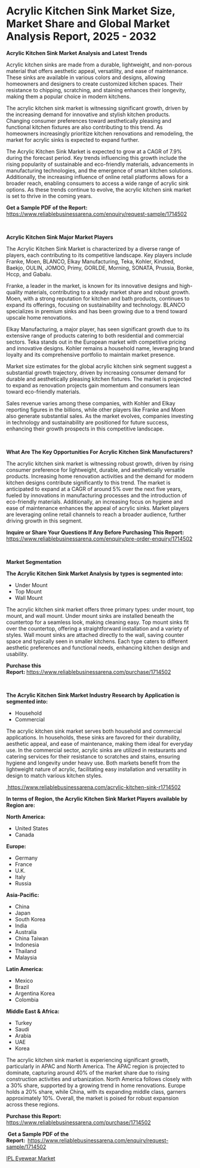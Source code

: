 <p><h1>Acrylic Kitchen Sink Market Size, Market Share and Global Market Analysis Report, 2025 - 2032</h1></p><p><strong>Acrylic Kitchen Sink Market Analysis and Latest Trends</strong></p>
<p><p>Acrylic kitchen sinks are made from a durable, lightweight, and non-porous material that offers aesthetic appeal, versatility, and ease of maintenance. These sinks are available in various colors and designs, allowing homeowners and designers to create customized kitchen spaces. Their resistance to chipping, scratching, and staining enhances their longevity, making them a popular choice in modern kitchens.</p><p>The acrylic kitchen sink market is witnessing significant growth, driven by the increasing demand for innovative and stylish kitchen products. Changing consumer preferences toward aesthetically pleasing and functional kitchen fixtures are also contributing to this trend. As homeowners increasingly prioritize kitchen renovations and remodeling, the market for acrylic sinks is expected to expand further.</p><p>The Acrylic Kitchen Sink Market is expected to grow at a CAGR of 7.9% during the forecast period. Key trends influencing this growth include the rising popularity of sustainable and eco-friendly materials, advancements in manufacturing technologies, and the emergence of smart kitchen solutions. Additionally, the increasing influence of online retail platforms allows for a broader reach, enabling consumers to access a wide range of acrylic sink options. As these trends continue to evolve, the acrylic kitchen sink market is set to thrive in the coming years.</p></p>
<p><strong>Get a Sample PDF of the Report:&nbsp;</strong> <a href="https://www.reliablebusinessarena.com/enquiry/request-sample/1714502?utm_campaign=3181&utm_medium=2&utm_source=Github&utm_content=ia&utm_term=04042025&utm_id=acrylic-kitchen-sink">https://www.reliablebusinessarena.com/enquiry/request-sample/1714502</a></p>
<p>&nbsp;</p>
<p><strong>Acrylic Kitchen Sink Major Market Players</strong></p>
<p><p>The Acrylic Kitchen Sink Market is characterized by a diverse range of players, each contributing to its competitive landscape. Key players include Franke, Moen, BLANCO, Elkay Manufacturing, Teka, Kohler, Kindred, Baekjo, OULIN, JOMOO, Primy, GORLDE, Morning, SONATA, Prussia, Bonke, Hccp, and Gabalu. </p><p>Franke, a leader in the market, is known for its innovative designs and high-quality materials, contributing to a steady market share and robust growth. Moen, with a strong reputation for kitchen and bath products, continues to expand its offerings, focusing on sustainability and technology. BLANCO specializes in premium sinks and has been growing due to a trend toward upscale home renovations.</p><p>Elkay Manufacturing, a major player, has seen significant growth due to its extensive range of products catering to both residential and commercial sectors. Teka stands out in the European market with competitive pricing and innovative designs. Kohler remains a household name, leveraging brand loyalty and its comprehensive portfolio to maintain market presence.</p><p>Market size estimates for the global acrylic kitchen sink segment suggest a substantial growth trajectory, driven by increasing consumer demand for durable and aesthetically pleasing kitchen fixtures. The market is projected to expand as renovation projects gain momentum and consumers lean toward eco-friendly materials.</p><p>Sales revenue varies among these companies, with Kohler and Elkay reporting figures in the billions, while other players like Franke and Moen also generate substantial sales. As the market evolves, companies investing in technology and sustainability are positioned for future success, enhancing their growth prospects in this competitive landscape.</p></p>
<p>&nbsp;</p>
<p><strong>What Are The Key Opportunities For Acrylic Kitchen Sink Manufacturers?</strong></p>
<p><p>The acrylic kitchen sink market is witnessing robust growth, driven by rising consumer preference for lightweight, durable, and aesthetically versatile products. Increasing home renovation activities and the demand for modern kitchen designs contribute significantly to this trend. The market is anticipated to expand at a CAGR of around 5% over the next five years, fueled by innovations in manufacturing processes and the introduction of eco-friendly materials. Additionally, an increasing focus on hygiene and ease of maintenance enhances the appeal of acrylic sinks. Market players are leveraging online retail channels to reach a broader audience, further driving growth in this segment.</p></p>
<p><strong>Inquire or Share Your Questions If Any Before Purchasing This Report:</strong> <a href="https://www.reliablebusinessarena.com/enquiry/pre-order-enquiry/1714502?utm_campaign=3181&utm_medium=2&utm_source=Github&utm_content=ia&utm_term=04042025&utm_id=acrylic-kitchen-sink">https://www.reliablebusinessarena.com/enquiry/pre-order-enquiry/1714502</a></p>
<p>&nbsp;</p>
<p><strong>Market Segmentation</strong></p>
<p><strong>The Acrylic Kitchen Sink Market Analysis by types is segmented into:</strong></p>
<p><ul><li>Under Mount</li><li>Top Mount</li><li>Wall Mount</li></ul></p>
<p><p>The acrylic kitchen sink market offers three primary types: under mount, top mount, and wall mount. Under mount sinks are installed beneath the countertop for a seamless look, making cleaning easy. Top mount sinks fit over the countertop, offering a straightforward installation and a variety of styles. Wall mount sinks are attached directly to the wall, saving counter space and typically seen in smaller kitchens. Each type caters to different aesthetic preferences and functional needs, enhancing kitchen design and usability.</p></p>
<p><strong>Purchase this Report:&nbsp;</strong><a href="https://www.reliablebusinessarena.com/purchase/1714502?utm_campaign=3181&utm_medium=2&utm_source=Github&utm_content=ia&utm_term=04042025&utm_id=acrylic-kitchen-sink">https://www.reliablebusinessarena.com/purchase/1714502</a></p>
<p>&nbsp;</p>
<p><strong>The Acrylic Kitchen Sink Market Industry Research by Application is segmented into:</strong></p>
<p><ul><li>Household</li><li>Commercial</li></ul></p>
<p><p>The acrylic kitchen sink market serves both household and commercial applications. In households, these sinks are favored for their durability, aesthetic appeal, and ease of maintenance, making them ideal for everyday use. In the commercial sector, acrylic sinks are utilized in restaurants and catering services for their resistance to scratches and stains, ensuring hygiene and longevity under heavy use. Both markets benefit from the lightweight nature of acrylic, facilitating easy installation and versatility in design to match various kitchen styles.</p></p>
<p><a href="https://www.reliablebusinessarena.com/acrylic-kitchen-sink-r1714502?utm_campaign=3181&utm_medium=2&utm_source=Github&utm_content=ia&utm_term=04042025&utm_id=acrylic-kitchen-sink">&nbsp;https://www.reliablebusinessarena.com/acrylic-kitchen-sink-r1714502</a></p>
<p><strong>In terms of Region, the Acrylic Kitchen Sink Market Players available by Region are:</strong></p>
<p>
    <p> <strong> North America: </strong>
        <ul>
            <li>United States</li>
            <li>Canada</li>
        </ul>
        </p> 
    <p> <strong> Europe: </strong>
        <ul>
            <li>Germany</li>
            <li>France</li>
            <li>U.K.</li>
            <li>Italy</li>
            <li>Russia</li>
        </ul>
        </p> 
    <p> <strong> Asia-Pacific: </strong>
        <ul>
            <li>China</li>
            <li>Japan</li>
            <li>South Korea</li>
            <li>India</li>
            <li>Australia</li>
            <li>China Taiwan</li>
            <li>Indonesia</li>
            <li>Thailand</li>
            <li>Malaysia</li>
        </ul>
        </p> 
    <p> <strong> Latin America: </strong>
        <ul>
            <li>Mexico</li>
            <li>Brazil</li>
            <li>Argentina Korea</li>
            <li>Colombia</li>
        </ul>
        </p> 
    <p> <strong> Middle East & Africa: </strong>
        <ul>
            <li>Turkey</li>
            <li>Saudi</li>
            <li>Arabia</li>
            <li>UAE</li>
            <li>Korea</li>
        </ul>
    </p>
    </p>
<p><p>The acrylic kitchen sink market is experiencing significant growth, particularly in APAC and North America. The APAC region is projected to dominate, capturing around 40% of the market share due to rising construction activities and urbanization. North America follows closely with a 30% share, supported by a growing trend in home renovations. Europe holds a 20% share, while China, with its expanding middle class, garners approximately 10%. Overall, the market is poised for robust expansion across these regions.</p></p>
<p><strong>Purchase this Report: </strong><a href="https://www.reliablebusinessarena.com/purchase/1714502?utm_campaign=3181&utm_medium=2&utm_source=Github&utm_content=ia&utm_term=04042025&utm_id=acrylic-kitchen-sink">https://www.reliablebusinessarena.com/purchase/1714502</a></p>
<p>&nbsp;<strong>Get a Sample PDF of the Report:&nbsp;&nbsp;</strong><a href="https://www.reliablebusinessarena.com/enquiry/request-sample/1714502?utm_campaign=3181&utm_medium=2&utm_source=Github&utm_content=ia&utm_term=04042025&utm_id=acrylic-kitchen-sink">https://www.reliablebusinessarena.com/enquiry/request-sample/1714502</a></p>
<p><strong></strong></p>
<p><p><a href="https://github.com/alejnaouare/Market-Research-Report-List-1/blob/main/ipl-eyewear-market.md?utm_campaign=3181&utm_medium=2&utm_source=Github&utm_content=ia&utm_term=04042025&utm_id=acrylic-kitchen-sink">IPL Eyewear Market</a></p></p>